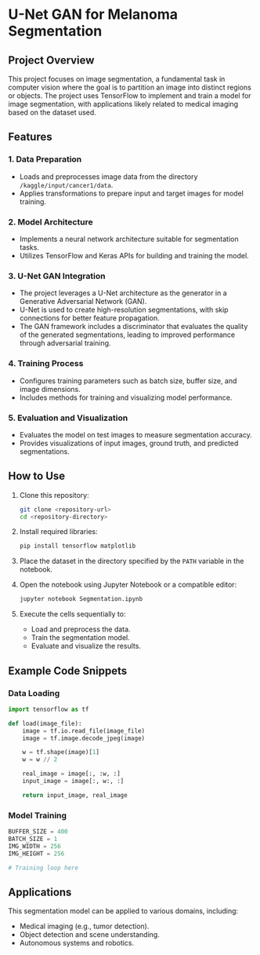 # U-Net GAN for Melanoma Segmentation

## Project Overview

This project focuses on image segmentation, a fundamental task in computer vision where the goal is to partition an image into distinct regions or objects. The project uses TensorFlow to implement and train a model for image segmentation, with applications likely related to medical imaging based on the dataset used.

## Features

### 1. **Data Preparation**
   - Loads and preprocesses image data from the directory `/kaggle/input/cancer1/data`.
   - Applies transformations to prepare input and target images for model training.

### 2. **Model Architecture**
   - Implements a neural network architecture suitable for segmentation tasks.
   - Utilizes TensorFlow and Keras APIs for building and training the model.

### 3. **U-Net GAN Integration**
   - The project leverages a U-Net architecture as the generator in a Generative Adversarial Network (GAN).
   - U-Net is used to create high-resolution segmentations, with skip connections for better feature propagation.
   - The GAN framework includes a discriminator that evaluates the quality of the generated segmentations, leading to improved performance through adversarial training.

### 4. **Training Process**
   - Configures training parameters such as batch size, buffer size, and image dimensions.
   - Includes methods for training and visualizing model performance.

### 5. **Evaluation and Visualization**
   - Evaluates the model on test images to measure segmentation accuracy.
   - Provides visualizations of input images, ground truth, and predicted segmentations.

## How to Use

1. Clone this repository:
   ```bash
   git clone <repository-url>
   cd <repository-directory>
   ```

2. Install required libraries:
   ```bash
   pip install tensorflow matplotlib
   ```

3. Place the dataset in the directory specified by the `PATH` variable in the notebook.

4. Open the notebook using Jupyter Notebook or a compatible editor:
   ```bash
   jupyter notebook Segmentation.ipynb
   ```

5. Execute the cells sequentially to:
   - Load and preprocess the data.
   - Train the segmentation model.
   - Evaluate and visualize the results.

## Example Code Snippets

### Data Loading
```python
import tensorflow as tf

def load(image_file):
    image = tf.io.read_file(image_file)
    image = tf.image.decode_jpeg(image)

    w = tf.shape(image)[1]
    w = w // 2

    real_image = image[:, :w, :]
    input_image = image[:, w:, :]

    return input_image, real_image
```

### Model Training
```python
BUFFER_SIZE = 400
BATCH_SIZE = 1
IMG_WIDTH = 256
IMG_HEIGHT = 256

# Training loop here
```

## Applications

This segmentation model can be applied to various domains, including:
   - Medical imaging (e.g., tumor detection).
   - Object detection and scene understanding.
   - Autonomous systems and robotics.
